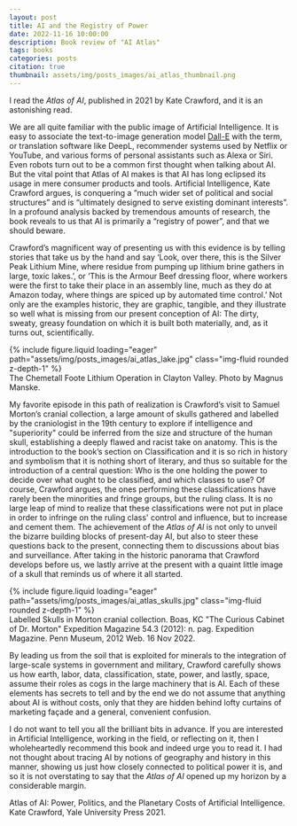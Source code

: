 ```yaml
---
layout: post
title: AI and the Registry of Power
date: 2022-11-16 10:00:00
description: Book review of "AI Atlas"
tags: books
categories: posts
citation: true
thumbnail: assets/img/posts_images/ai_atlas_thumbnail.png
---
```

I read the _Atlas of AI_, published in 2021 by Kate Crawford, and it is an astonishing read.

We are all quite familiar with the public image of Artificial Intelligence. It is easy to associate the text-to-image generation model [Dall-E](https://timothee-schmude.github.io/blog/2022/dall-e/) with the term, or translation software like DeepL, recommender systems used by Netflix or YouTube, and various forms of personal assistants such as Alexa or Siri. Even robots turn out to be a common first thought when talking about AI. But the vital point that Atlas of AI makes is that AI has long eclipsed its usage in mere consumer products and tools. Artificial Intelligence, Kate Crawford argues, is conquering a ”much wider set of political and social structures” and is “ultimately designed to serve existing dominant interests”. In a profound analysis backed by tremendous amounts of research, the book reveals to us that AI is primarily a “registry of power”, and that we should beware.

Crawford’s magnificent way of presenting us with this evidence is by telling stories that take us by the hand and say ‘Look, over there, this is the Silver Peak Lithium Mine, where residue from pumping up lithium brine gathers in large, toxic lakes.’, or ‘This is the Armour Beef dressing floor, where workers were the first to take their place in an assembly line, much as they do at Amazon today, where things are spiced up by automated time control.’ Not only are the examples historic, they are graphic, tangible, and they illustrate so well what is missing from our present conception of AI: The dirty, sweaty, greasy foundation on which it is built both materially, and, as it turns out, scientifically.

<div class="row mt-3">
        <div class="col-sm mt-3 mt-md-0">
        {% include figure.liquid loading="eager" path="assets/img/posts_images/ai_atlas_lake.jpg" class="img-fluid rounded z-depth-1" %}
    	</div>
</div>
<div class="caption">
      The Chemetall Foote Lithium Operation in Clayton Valley. Photo by Magnus Manske.
</div>

My favorite episode in this path of realization is Crawford’s visit to Samuel Morton’s cranial collection, a large amount of skulls gathered and labelled by the craniologist in the 19th century to explore if intelligence and "superiority" could be inferred from the size and structure of the human skull, establishing a deeply flawed and racist take on anatomy. This is the introduction to the book’s section on Classification and it is so rich in history and symbolism that it is nothing short of literary, and thus so suitable for the introduction of a central question: Who is the one holding the power to decide over what ought to be classified, and which classes to use? Of course, Crawford argues, the ones performing these classifications have rarely been the minorities and fringe groups, but the ruling class. It is no large leap of mind to realize that these classifications were not put in place in order to infringe on the ruling class' control and influence, but to increase and cement them. The achievement of the _Atlas of AI_ is not only to unveil the bizarre building blocks of present-day AI, but also to steer these questions back to the present, connecting them to discussions about bias and surveillance. After taking in the historic panorama that Crawford develops before us, we lastly arrive at the present with a quaint little image of a skull that reminds us of where it all started.

<div class="row mt-3">
        <div class="col-sm mt-3 mt-md-0">
        {% include figure.liquid loading="eager" path="assets/img/posts_images/ai_atlas_skulls.jpg" class="img-fluid rounded z-depth-1" %}
    	</div>
</div>
<div class="caption">
      Labelled Skulls in Morton cranial collection. Boas, KC "The Curious Cabinet of Dr. Morton" Expedition Magazine 54.3 (2012): n. pag. Expedition Magazine. Penn Museum, 2012 Web. 16 Nov 2022.
</div>

By leading us from the soil that is exploited for minerals to the integration of large-scale systems in government and military, Crawford carefully shows us how earth, labor, data, classification, state, power, and lastly, space, assume their roles as cogs in the large machinery that is AI. Each of these elements has secrets to tell and by the end we do not assume that anything about AI is without costs, only that they are hidden behind lofty curtains of marketing façade and a general, convenient confusion.  

I do not want to tell you all the brilliant bits in advance. If you are interested in Artificial Intelligence, working in the field, or reflecting on it, then I wholeheartedly recommend this book and indeed urge you to read it. I had not thought about tracing AI by notions of geography and history in this manner, showing us just how closely connected to political power it is, and so it is not overstating to say that the _Atlas of AI_ opened up my horizon by a considerable margin.

Atlas of AI: Power, Politics, and the Planetary Costs of Artificial Intelligence. Kate Crawford, Yale University Press 2021.      

